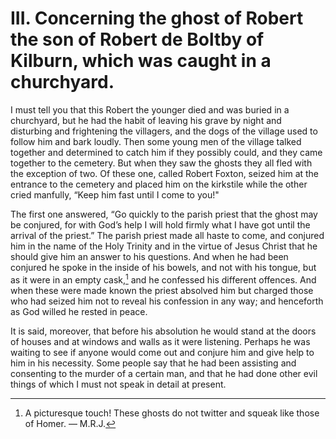 # III. Concerning the ghost of Robert the son of Robert de Boltby of Kilburn, which was caught in a churchyard. 

I must tell you that this Robert the younger died and was buried 
in a churchyard, but he had the habit of leaving his grave by night 
and disturbing and frightening the villagers, and the dogs of the 
village used to follow him and bark loudly. Then some young men 
of the village talked together and determined to catch him if they 
possibly could, and they came together to the cemetery. But 
when they saw the ghosts they all fled with the exception of two. 
Of these one, called Robert Foxton, seized him at the entrance to 
the cemetery and placed him on the kirkstile while the other cried 
manfully, “Keep him fast until I come to you!"

The first one answered, “Go quickly to the parish priest that the ghost may be 
conjured, for with God’s help I will hold firmly what I have got until 
the arrival of the priest.” The parish priest made all haste to come, 
and conjured him in the name of the Holy Trinity and in the virtue 
of Jesus Christ that he should give him an answer to his questions. 
And when he had been conjured he spoke in the inside of his bowels, 
and not with his tongue, but as it were in an empty cask,[^1] and he 
confessed his different offences. And when these were made known 
the priest absolved him but charged those who had seized him not 
to reveal his confession in any way; and henceforth as God willed 
he rested in peace. 

It is said, moreover, that before his absolution he would stand at 
the doors of houses and at windows and walls as it were listening. 
Perhaps he was waiting to see if anyone would come out and conjure him 
and give help to him in his necessity. Some people say 
that he had been assisting and consenting to the murder of a certain 
man, and that he had done other evil things of which I must not 
speak in detail at present. 

[^1]: A picturesque touch! These ghosts do not twitter and squeak like those of Homer. — M.R.J.